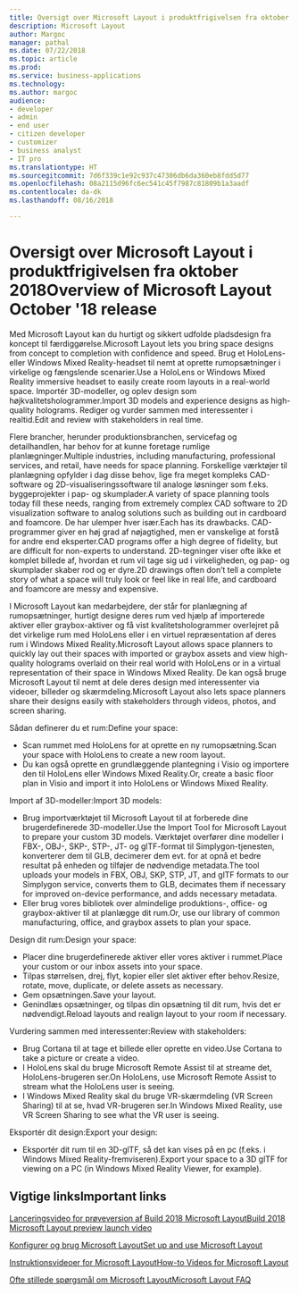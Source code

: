 ```yaml
---
title: Oversigt over Microsoft Layout i produktfrigivelsen fra oktober 2018
description: Microsoft Layout
author: Margoc
manager: pathal
ms.date: 07/22/2018
ms.topic: article
ms.prod: 
ms.service: business-applications
ms.technology: 
ms.author: margoc
audience:
- developer
- admin
- end user
- citizen developer
- customizer
- business analyst
- IT pro
ms.translationtype: HT
ms.sourcegitcommit: 7d6f339c1e92c937c47306db6da360eb8fdd5d77
ms.openlocfilehash: 08a2115d96fc6ec541c45f7987c81809b1a3aadf
ms.contentlocale: da-dk
ms.lasthandoff: 08/16/2018

---
```


# <a name="overview-of-microsoft-layout-october-18-release"></a><span data-ttu-id="0c107-103">Oversigt over Microsoft Layout i produktfrigivelsen fra oktober 2018</span><span class="sxs-lookup"><span data-stu-id="0c107-103">Overview of Microsoft Layout October '18 release</span></span>



<span data-ttu-id="0c107-104">Med Microsoft Layout kan du hurtigt og sikkert udfolde pladsdesign fra koncept til færdiggørelse.</span><span class="sxs-lookup"><span data-stu-id="0c107-104">Microsoft Layout lets you bring space designs from concept to completion with confidence and speed.</span></span> <span data-ttu-id="0c107-105">Brug et HoloLens- eller Windows Mixed Reality-headset til nemt at oprette rumopsætninger i virkelige og fængslende scenarier.</span><span class="sxs-lookup"><span data-stu-id="0c107-105">Use a HoloLens or Windows Mixed Reality immersive headset to easily create room layouts in a real-world space.</span></span> <span data-ttu-id="0c107-106">Importér 3D-modeller, og oplev design som højkvalitetshologrammer.</span><span class="sxs-lookup"><span data-stu-id="0c107-106">Import 3D models and experience designs as high-quality holograms.</span></span> <span data-ttu-id="0c107-107">Rediger og vurder sammen med interessenter i realtid.</span><span class="sxs-lookup"><span data-stu-id="0c107-107">Edit and review with stakeholders in real time.</span></span>  

<span data-ttu-id="0c107-108">Flere brancher, herunder produktionsbranchen, servicefag og detailhandlen, har behov for at kunne foretage rumlige planlægninger.</span><span class="sxs-lookup"><span data-stu-id="0c107-108">Multiple industries, including manufacturing, professional services, and retail, have needs for space planning.</span></span> <span data-ttu-id="0c107-109">Forskellige værktøjer til planlægning opfylder i dag disse behov, lige fra meget kompleks CAD-software og 2D-visualiseringssoftware til analoge løsninger som f.eks. byggeprojekter i pap- og skumplader.</span><span class="sxs-lookup"><span data-stu-id="0c107-109">A variety of space planning tools today fill these needs, ranging from extremely complex CAD software to 2D visualization software to analog solutions such as building out in cardboard and foamcore.</span></span> <span data-ttu-id="0c107-110">De har ulemper hver især.</span><span class="sxs-lookup"><span data-stu-id="0c107-110">Each has its drawbacks.</span></span> <span data-ttu-id="0c107-111">CAD-programmer giver en høj grad af nøjagtighed, men er vanskelige at forstå for andre end eksperter.</span><span class="sxs-lookup"><span data-stu-id="0c107-111">CAD programs offer a high degree of fidelity, but are difficult for non-experts to understand.</span></span> <span data-ttu-id="0c107-112">2D-tegninger viser ofte ikke et komplet billede af, hvordan et rum vil tage sig ud i virkeligheden, og pap- og skumplader skaber rod og er dyre.</span><span class="sxs-lookup"><span data-stu-id="0c107-112">2D drawings often don’t tell a complete story of what a space will truly look or feel like in real life, and cardboard and foamcore are messy and expensive.</span></span> 

<span data-ttu-id="0c107-113">I Microsoft Layout kan medarbejdere, der står for planlægning af rumopsætninger, hurtigt designe deres rum ved hjælp af importerede aktiver eller graybox-aktiver og få vist kvalitetshologrammer overlejret på det virkelige rum med HoloLens eller i en virtuel repræsentation af deres rum i Windows Mixed Reality.</span><span class="sxs-lookup"><span data-stu-id="0c107-113">Microsoft Layout allows space planners to quickly lay out their spaces with imported or graybox assets and view high-quality holograms overlaid on their real world with HoloLens or in a virtual representation of their space in Windows Mixed Reality.</span></span> <span data-ttu-id="0c107-114">De kan også bruge Microsoft Layout til nemt at dele deres design med interessenter via videoer, billeder og skærmdeling.</span><span class="sxs-lookup"><span data-stu-id="0c107-114">Microsoft Layout also lets space planners share their designs easily with stakeholders through videos, photos, and screen sharing.</span></span> 

<span data-ttu-id="0c107-115">Sådan definerer du et rum:</span><span class="sxs-lookup"><span data-stu-id="0c107-115">Define your space:</span></span>

-   <span data-ttu-id="0c107-116">Scan rummet med HoloLens for at oprette en ny rumopsætning.</span><span class="sxs-lookup"><span data-stu-id="0c107-116">Scan your space with HoloLens to create a new room layout.</span></span>
-   <span data-ttu-id="0c107-117">Du kan også oprette en grundlæggende plantegning i Visio og importere den til HoloLens eller Windows Mixed Reality.</span><span class="sxs-lookup"><span data-stu-id="0c107-117">Or, create a basic floor plan in Visio and import it into HoloLens or Windows Mixed Reality.</span></span>

<span data-ttu-id="0c107-118">Import af 3D-modeller:</span><span class="sxs-lookup"><span data-stu-id="0c107-118">Import 3D models:</span></span>

- <span data-ttu-id="0c107-119">Brug importværktøjet til Microsoft Layout til at forberede dine brugerdefinerede 3D-modeller.</span><span class="sxs-lookup"><span data-stu-id="0c107-119">Use the Import Tool for Microsoft Layout to prepare your custom 3D models.</span></span> <span data-ttu-id="0c107-120">Værktøjet overfører dine modeller i FBX-, OBJ-, SKP-, STP-, JT- og glTF-format til Simplygon-tjenesten, konverterer dem til GLB, decimerer dem evt. for at opnå et bedre resultat på enheden og tilføjer de nødvendige metadata.</span><span class="sxs-lookup"><span data-stu-id="0c107-120">The tool uploads your models in FBX, OBJ, SKP, STP, JT, and glTF formats to our Simplygon service, converts them to GLB, decimates them if necessary for improved on-device performance, and adds necessary metadata.</span></span> 
- <span data-ttu-id="0c107-121">Eller brug vores bibliotek over almindelige produktions-, office- og graybox-aktiver til at planlægge dit rum.</span><span class="sxs-lookup"><span data-stu-id="0c107-121">Or, use our library of common manufacturing, office, and graybox assets to plan your space.</span></span> 

<span data-ttu-id="0c107-122">Design dit rum:</span><span class="sxs-lookup"><span data-stu-id="0c107-122">Design your space:</span></span>

- <span data-ttu-id="0c107-123">Placer dine brugerdefinerede aktiver eller vores aktiver i rummet.</span><span class="sxs-lookup"><span data-stu-id="0c107-123">Place your custom or our inbox assets into your space.</span></span>
- <span data-ttu-id="0c107-124">Tilpas størrelsen, drej, flyt, kopier eller slet aktiver efter behov.</span><span class="sxs-lookup"><span data-stu-id="0c107-124">Resize, rotate, move, duplicate, or delete assets as necessary.</span></span> 
- <span data-ttu-id="0c107-125">Gem opsætningen.</span><span class="sxs-lookup"><span data-stu-id="0c107-125">Save your layout.</span></span> 
- <span data-ttu-id="0c107-126">Genindlæs opsætninger, og tilpas din opsætning til dit rum, hvis det er nødvendigt.</span><span class="sxs-lookup"><span data-stu-id="0c107-126">Reload layouts and realign layout to your room if necessary.</span></span> 

<span data-ttu-id="0c107-127">Vurdering sammen med interessenter:</span><span class="sxs-lookup"><span data-stu-id="0c107-127">Review with stakeholders:</span></span>

-   <span data-ttu-id="0c107-128">Brug Cortana til at tage et billede eller oprette en video.</span><span class="sxs-lookup"><span data-stu-id="0c107-128">Use Cortana to take a picture or create a video.</span></span>
-   <span data-ttu-id="0c107-129">I HoloLens skal du bruge Microsoft Remote Assist til at streame det, HoloLens-brugeren ser.</span><span class="sxs-lookup"><span data-stu-id="0c107-129">On HoloLens, use Microsoft Remote Assist to stream what the HoloLens user is seeing.</span></span>
-   <span data-ttu-id="0c107-130">I Windows Mixed Reality skal du bruge VR-skærmdeling (VR Screen Sharing) til at se, hvad VR-brugeren ser.</span><span class="sxs-lookup"><span data-stu-id="0c107-130">In Windows Mixed Reality, use VR Screen Sharing to see what the VR user is seeing.</span></span>

<span data-ttu-id="0c107-131">Eksportér dit design:</span><span class="sxs-lookup"><span data-stu-id="0c107-131">Export your design:</span></span>

-   <span data-ttu-id="0c107-132">Eksportér dit rum til en 3D-glTF, så det kan vises på en pc (f.eks. i Windows Mixed Reality-fremviseren).</span><span class="sxs-lookup"><span data-stu-id="0c107-132">Export your space to a 3D glTF for viewing on a PC (in Windows Mixed Reality Viewer, for example).</span></span> 

## <a name="important-links"></a><span data-ttu-id="0c107-133">Vigtige links</span><span class="sxs-lookup"><span data-stu-id="0c107-133">Important links</span></span>

[<span data-ttu-id="0c107-134">Lanceringsvideo for prøveversion af Build 2018 Microsoft Layout</span><span class="sxs-lookup"><span data-stu-id="0c107-134">Build 2018 Microsoft Layout preview launch video</span></span>](https://www.youtube.com/watch?time_continue=2&v=rK7l6Gq16WA)

[<span data-ttu-id="0c107-135">Konfigurer og brug Microsoft Layout</span><span class="sxs-lookup"><span data-stu-id="0c107-135">Set up and use Microsoft Layout</span></span>](https://support.microsoft.com/help/4294437/windows-10-set-up-and-use-microsoft-layout)

[<span data-ttu-id="0c107-136">Instruktionsvideoer for Microsoft Layout</span><span class="sxs-lookup"><span data-stu-id="0c107-136">How-to Videos for Microsoft Layout</span></span>](https://support.microsoft.com/help/4295658)

[<span data-ttu-id="0c107-137">Ofte stillede spørgsmål om Microsoft Layout</span><span class="sxs-lookup"><span data-stu-id="0c107-137">Microsoft Layout FAQ</span></span>](https://support.microsoft.com/help/4294427)

